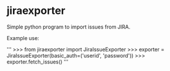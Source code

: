 # jiraexporter

Simple python program to import issues from JIRA.

Example use:

'''
    >>> from jiraexporter import JiraIssueExporter
    >>> exporter = JiraIssueExporter(basic_auth=('userid', 'password'))
    >>> exporter.fetch_issues()
'''
